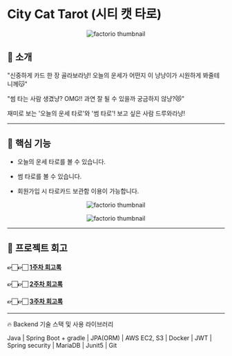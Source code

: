 # City Cat Tarot (시티 캣 타로)

<p align="center">
  <img src="https://user-images.githubusercontent.com/67456294/114232673-35772e00-99b7-11eb-9777-16dab6b8ef1f.png" alt="factorio thumbnail"/>
</p> 

## 🎈 소개 

"신중하게 카드 한 장 골라보라냥! 오늘의 운세가 어떤지 이 냥냥이가 시원하게 봐줄테니께😽"

"썸 타는 사람 생겼냥? OMG!! 과연 잘 될 수 있을까 궁금하지 않냥?😻"

재미로 보는 '오늘의 운세 타로'와 '썸 타로'! 보고 싶은 사람 드루와라냥!

---

## 🎈 핵심 기능

- 오늘의 운세 타로를 볼 수 있습니다.

- 썸 타로를 볼 수 있습니다.

- 회원가입 시 타로카드 보관함 이용이 가능합니다. 

<p align="center">
  <img src="https://user-images.githubusercontent.com/67456294/114234161-5c366400-99b9-11eb-95f0-90b032488f4b.gif" alt="factorio thumbnail"/>
</p> 

<p align="center">
  <img src="https://user-images.githubusercontent.com/67456294/114234235-72442480-99b9-11eb-827e-5d812c601439.gif" alt="factorio thumbnail"/>
</p> 


---

## 🎈 프로젝트 회고

#### 👉🏻👉🏻 [1주차 회고록](https://domean.tistory.com/215)


#### 👉🏻👉🏻 [2주차 회고록](https://domean.tistory.com/217)


#### 👉🏻👉🏻 [3주차 회고록](https://domean.tistory.com/219)

---

🔥 Backend 기술 스택 및 사용 라이브러리

Java | Spring Boot + gradle | JPA(ORM) | AWS EC2, S3 | Docker | JWT | Spring security | MariaDB | Junit5 | Git 
